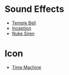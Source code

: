# Sound Effects

* [Temple Bell](http://mobcup.co/ringtones/328722/temple-bell)
* [Inception](http://mobcup.co/ringtones/112015/inception)
* [Nuke Siren](http://mobcup.co/ringtones/134776/nuke-siren)

# Icon

* [Time Machine](http://findicons.com/icon/547659/time_machine?id=547696)
